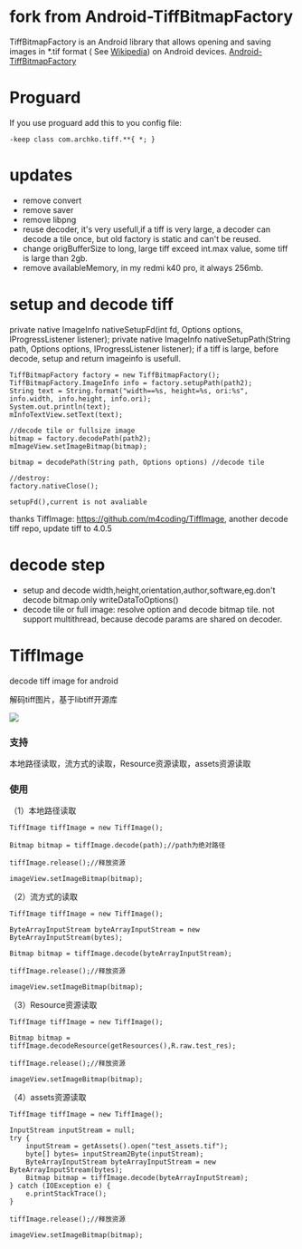 # fork from Android-TiffBitmapFactory

TiffBitmapFactory is an Android library that allows opening and saving images in *.tif format (
See [Wikipedia](https://en.wikipedia.org/wiki/Tagged_Image_File_Format)) on Android devices.
[Android-TiffBitmapFactory](https://github.com/Beyka/Android-TiffBitmapFactory)

# Proguard

If you use proguard add this to you config file:

```Gradle
-keep class com.archko.tiff.**{ *; }
```

# updates

- remove convert
- remove saver
- remove libpng
- reuse decoder, it's very usefull,if a tiff is very large, a decoder can decode a tile once, but
  old factory is static and can't be reused.
- change origBufferSize to long, large tiff exceed int.max value, some tiff is large than 2gb.
- remove availableMemory, in my redmi k40 pro, it always 256mb.

# setup and decode tiff

private native ImageInfo nativeSetupFd(int fd, Options options, IProgressListener listener);
private native ImageInfo nativeSetupPath(String path, Options options, IProgressListener
listener);
if a tiff is large, before decode, setup and return imageinfo is usefull.

``` 
TiffBitmapFactory factory = new TiffBitmapFactory();
TiffBitmapFactory.ImageInfo info = factory.setupPath(path2);
String text = String.format("width==%s, height=%s, ori:%s", info.width, info.height, info.ori);
System.out.println(text);
mInfoTextView.setText(text);

//decode tile or fullsize image
bitmap = factory.decodePath(path2);
mImageView.setImageBitmap(bitmap);

bitmap = decodePath(String path, Options options) //decode tile

//destroy:
factory.nativeClose();

setupFd(),current is not avaliable
```

thanks TiffImage: https://github.com/m4coding/TiffImage, another decode tiff repo, update tiff to
4.0.5

# decode step
- setup and decode width,height,orientation,author,software,eg.don't decode bitmap.only writeDataToOptions()
- decode tile or full image: resolve option and decode bitmap tile.
not support multithread, because decode params are shared on decoder.

# TiffImage

decode tiff image for android

解码tiff图片，基于libtiff开源库

![](http://i.imgur.com/0mCC9jF.jpg)

### 支持 ###

本地路径读取，流方式的读取，Resource资源读取，assets资源读取

### 使用 ###

（1）本地路径读取

	TiffImage tiffImage = new TiffImage();

    Bitmap bitmap = tiffImage.decode(path);//path为绝对路径

	tiffImage.release();//释放资源

	imageView.setImageBitmap(bitmap);

（2）流方式的读取

	TiffImage tiffImage = new TiffImage();

	ByteArrayInputStream byteArrayInputStream = new ByteArrayInputStream(bytes);

    Bitmap bitmap = tiffImage.decode(byteArrayInputStream);

	tiffImage.release();//释放资源

	imageView.setImageBitmap(bitmap);

（3）Resource资源读取

	TiffImage tiffImage = new TiffImage();

    Bitmap bitmap = tiffImage.decodeResource(getResources(),R.raw.test_res);

	tiffImage.release();//释放资源

	imageView.setImageBitmap(bitmap);

（4）assets资源读取

	TiffImage tiffImage = new TiffImage();

    InputStream inputStream = null;
    try {
        inputStream = getAssets().open("test_assets.tif");
        byte[] bytes= inputStream2Byte(inputStream);
        ByteArrayInputStream byteArrayInputStream = new ByteArrayInputStream(bytes);
        Bitmap bitmap = tiffImage.decode(byteArrayInputStream);
    } catch (IOException e) {
        e.printStackTrace();
    }

	tiffImage.release();//释放资源

	imageView.setImageBitmap(bitmap);